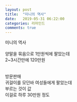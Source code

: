 ```yaml
---
layout: post
title:  "미니의 역사"
date:   2019-05-31 06:22:00
categories: 리마인드
comments: true
---
```




미니의 역사
<br>
<br>
양말을 묶음으로 1만원씩에 팔았는데 
<br>
2~3시간만에 120만원
<br>
<br>
<br>
방문판매
<br>
귀걸이를 모던바 여성들에게 팔았는데 
<br>
부르는 것이 값
<br>
이걸로 하루 30만원 정도
